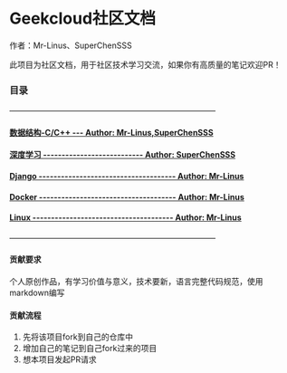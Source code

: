 # Geekcloud社区文档

作者：Mr-Linus、SuperChenSSS

此项目为社区文档，用于社区技术学习交流，如果你有高质量的笔记欢迎PR！

### 目录

——————————————————————————

#### [数据结构-C/C++  --- Author: Mr-Linus,SuperChenSSS ](./Data-Structure/)

#### [深度学习   --------------------------- Author: SuperChenSSS ](./DeepLearning/)

#### [Django   ------------------------------------- Author: Mr-Linus ](./Django/)

#### [Docker   ------------------------------------- Author: Mr-Linus ](./Docker/)

#### [Linux   -------------------------------------- Author: Mr-Linus ](./Linux/)

——————————————————————————





#### 贡献要求

个人原创作品，有学习价值与意义，技术要新，语言完整代码规范，使用markdown编写



#### 贡献流程

1. 先将该项目fork到自己的仓库中
2. 增加自己的笔记到自己fork过来的项目
3. 想本项目发起PR请求
